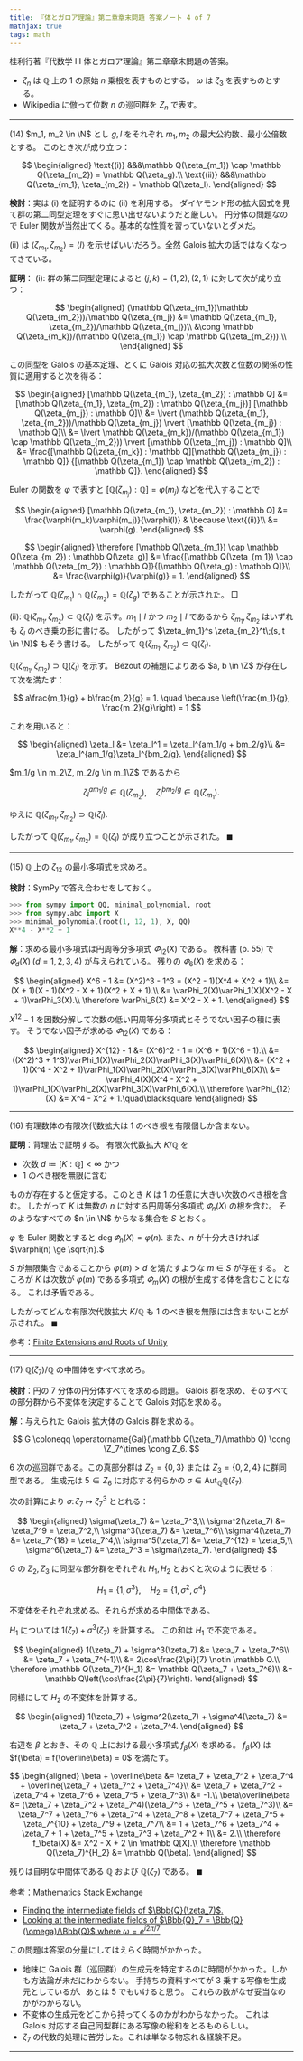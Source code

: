 ```yaml
---
title: 『体とガロア理論』第二章章末問題 答案ノート 4 of 7
mathjax: true
tags: math
---
```


桂利行著『代数学 III 体とガロア理論』第二章章末問題の答案。

* $\zeta_n$ は $\mathbb Q$ 上の $1$ の原始 $n$ 乗根を表すものとする。
  $\omega$ は $\zeta_3$ を表すものとする。
* Wikipedia に倣って位数 $n$ の巡回群を $Z_n$ で表す。

----

$(14)$ $m_1, m_2 \in \N$ とし $g, l$ をそれぞれ $m_1, m_2$ の最大公約数、最小公倍数とする。
このとき次が成り立つ：

$$
\begin{aligned}
\text{(i)} &&&\mathbb Q(\zeta_{m_1}) \cap \mathbb Q(\zeta_{m_2}) = \mathbb Q(\zeta_g).\\
\text{(ii)} &&&\mathbb Q(\zeta_{m_1}, \zeta_{m_2}) = \mathbb Q(\zeta_l).
\end{aligned}
$$

**検討**：実は $\text{(i)}$ を証明するのに $\text{(ii)}$ を利用する。
ダイヤモンド形の拡大図式を見て群の第二同型定理をすぐに思い出せないようだと厳しい。
円分体の問題なので Euler 関数が当然出てくる。基本的な性質を習っていないとダメだ。

$\text{(ii)}$ は $\langle \zeta_{m_1}, \zeta_{m_2} \rangle = \langle l \rangle$
を示せばいいだろう。全然 Galois 拡大の話ではなくなってきている。

**証明**：
$\text{(i)}:$
群の第二同型定理によると $(j, k) = (1, 2), (2, 1)$ に対して次が成り立つ：

$$
\begin{aligned}
(\mathbb Q(\zeta_{m_1})\mathbb Q(\zeta_{m_2}))/\mathbb Q(\zeta_{m_j})
&= \mathbb Q(\zeta_{m_1}, \zeta_{m_2})/\mathbb Q(\zeta_{m_j})\\
&\cong \mathbb Q(\zeta_{m_k})/(\mathbb Q(\zeta_{m_1}) \cap \mathbb Q(\zeta_{m_2})).\\
\end{aligned}
$$

この同型を Galois の基本定理、とくに Galois 対応の拡大次数と位数の関係の性質に適用すると次を得る：

$$
\begin{aligned}
[\mathbb Q(\zeta_{m_1}, \zeta_{m_2}) : \mathbb Q]
&= [\mathbb Q(\zeta_{m_1}, \zeta_{m_2}) : \mathbb Q(\zeta_{m_j})]
   [\mathbb Q(\zeta_{m_j}) : \mathbb Q]\\
&= \lvert (\mathbb Q(\zeta_{m_1}, \zeta_{m_2}))/\mathbb Q(\zeta_{m_j}) \rvert
   [\mathbb Q(\zeta_{m_j}) : \mathbb Q]\\
&= \lvert \mathbb Q(\zeta_{m_k})/(\mathbb Q(\zeta_{m_1}) \cap \mathbb Q(\zeta_{m_2})) \rvert
  [\mathbb Q(\zeta_{m_j}) : \mathbb Q]\\
&= \frac{[\mathbb Q(\zeta_{m_k}) : \mathbb Q][\mathbb Q(\zeta_{m_j}) : \mathbb Q]}
   {[\mathbb Q(\zeta_{m_1}) \cap \mathbb Q(\zeta_{m_2}) : \mathbb Q]}.
\end{aligned}
$$

Euler の関数を $\varphi$ で表すと $[\mathbb Q(\zeta_{m_j}) : \mathbb Q] = \varphi(m_j)$ などを代入することで

$$
\begin{aligned}
[\mathbb Q(\zeta_{m_1}, \zeta_{m_2}) : \mathbb Q]
&= \frac{\varphi(m_k)\varphi(m_j)}{\varphi(l)} & \because \text{(ii)}\\
&= \varphi(g).
\end{aligned}
$$

$$
\begin{aligned}
\therefore [\mathbb Q(\zeta_{m_1}) \cap \mathbb Q(\zeta_{m_2}) : \mathbb Q(\zeta_g)]
&= \frac{[\mathbb Q(\zeta_{m_1}) \cap \mathbb Q(\zeta_{m_2}) : \mathbb Q]}{[\mathbb Q(\zeta_g) : \mathbb Q]}\\
&= \frac{\varphi(g)}{\varphi(g)} = 1.
\end{aligned}
$$

したがって $\mathbb Q(\zeta_{m_1}) \cap \mathbb Q(\zeta_{m_2}) = \mathbb Q(\zeta_g)$
であることが示された。
$\Box$

$\text{(ii)}:$ $\mathbb Q(\zeta_{m_1}, \zeta_{m_2}) \subset \mathbb Q(\zeta_l)$
を示す。$m_1 \mid l$ かつ $m_2 \mid l$ であるから
$\zeta_{m_1}, \zeta_{m_2}$ はいずれも $\zeta_l$ のべき乗の形に書ける。
したがって $\zeta_{m_1}^s \zeta_{m_2}^t\;(s, t \in \N)$ もそう書ける。
したがって $\mathbb Q(\zeta_{m_1}, \zeta_{m_2}) \subset \mathbb Q(\zeta_l).$

$\mathbb Q(\zeta_{m_1}, \zeta_{m_2}) \supset \mathbb Q(\zeta_l)$ を示す。
Bézout の補題によりある $a, b \in \Z$ が存在して次を満たす：

$$
a\frac{m_1}{g} + b\frac{m_2}{g} = 1. \quad \because \left(\frac{m_1}{g}, \frac{m_2}{g}\right) = 1
$$

これを用いると：

$$
\begin{aligned}
\zeta_l &= \zeta_l^1 = \zeta_l^{am_1/g + bm_2/g}\\
&= \zeta_l^{am_1/g}\zeta_l^{bm_2/g}.
\end{aligned}
$$

$m_1/g \in m_2\Z, m_2/g \in m_1\Z$ であるから

$$
\zeta_l^{am_1/g} \in \mathbb Q(\zeta_{m_2}),\quad
\zeta_l^{bm_2/g} \in \mathbb Q(\zeta_{m_1}).
$$

ゆえに $\mathbb Q(\zeta_{m_1}, \zeta_{m_2}) \supset \mathbb Q(\zeta_l).$

したがって $\mathbb Q(\zeta_{m_1}, \zeta_{m_2}) = \mathbb Q(\zeta_l)$
が成り立つことが示された。
$\blacksquare$

----

$(15)$ $\mathbb Q$ 上の $\zeta_{12}$ の最小多項式を求めろ。

**検討**：SymPy で答え合わせをしておく。

```python
>>> from sympy import QQ, minimal_polynomial, root
>>> from sympy.abc import X
>>> minimal_polynomial(root(1, 12, 1), X, QQ)
X**4 - X**2 + 1
```

**解**：求める最小多項式は円周等分多項式 $\varPhi_{12}(X)$ である。
教科書 (p. 55) で $\varPhi_d(X)\;(d = 1, 2, 3, 4)$ が与えられている。
残りの $\varPhi_6(X)$ を求める：

$$
\begin{aligned}
X^6 - 1 &= (X^2)^3 - 1^3 = (X^2 - 1)(X^4 + X^2 + 1)\\
&= (X + 1)(X - 1)(X^2 - X + 1)(X^2 + X + 1).\\
&= \varPhi_2(X)\varPhi_1(X)(X^2 - X + 1)\varPhi_3(X).\\
\therefore \varPhi_6(X) &= X^2 - X + 1.
\end{aligned}
$$

$X^{12} - 1$ を因数分解して次数の低い円周等分多項式とそうでない因子の積に表す。
そうでない因子が求める $\varPhi_{12}(X)$ である：

$$
\begin{aligned}
X^{12} - 1 &= (X^6)^2 - 1 = (X^6 + 1)(X^6 - 1).\\
&= ((X^2)^3 + 1^3)\varPhi_1(X)\varPhi_2(X)\varPhi_3(X)\varPhi_6(X)\\
&= (X^2 + 1)(X^4 - X^2 + 1)\varPhi_1(X)\varPhi_2(X)\varPhi_3(X)\varPhi_6(X)\\
&= \varPhi_4(X)(X^4 - X^2 + 1)\varPhi_1(X)\varPhi_2(X)\varPhi_3(X)\varPhi_6(X).\\
\therefore \varPhi_{12}(X) &= X^4 - X^2 + 1.\quad\blacksquare
\end{aligned}
$$

----

$(16)$ 有理数体の有限次代数拡大は $1$ のべき根を有限個しか含まない。

**証明**：背理法で証明する。
有限次代数拡大 $K/\mathbb Q$ を

* 次数 $d \coloneqq [K : \mathbb Q] \lt \infty$ かつ
* $1$ のべき根を無限に含む

ものが存在すると仮定する。このとき $K$ は $1$ の任意に大きい次数のべき根を含む。
したがって $K$ は無数の $n$ に対する円周等分多項式 $\varPhi_n(X)$ の根を含む。
そのようなすべての $n \in \N$ からなる集合を $S$ とおく。

$\varphi$ を Euler 関数とすると $\deg\varPhi_n(X) = \varphi(n).$
また、$n$ が十分大きければ $\varphi(n) \ge \sqrt{n}.$

$S$ が無限集合であることから
$\varphi(m) \gt d$ を満たすような $m \in S$ が存在する。
ところが $K$ は次数が $\varphi(m)$ である多項式 $\varPhi_m(X)$ の根が生成する体を含むことになる。
これは矛盾である。

したがってどんな有限次代数拡大 $K/\mathbb Q$ も $1$ のべき根を無限には含まないことが示された。
$\blacksquare$

参考：[Finite Extensions and Roots of Unity](https://math.stackexchange.com/questions/392223/finite-extensions-and-roots-of-unity)

----

$(17)$ $\mathbb Q(\zeta_7)/\mathbb Q$ の中間体をすべて求めろ。

**検討**：円の $7$ 分体の円分体すべてを求める問題。
Galois 群を求め、そのすべての部分群から不変体を決定することで Galois 対応を求める。

**解**：与えられた Galois 拡大体の Galois 群を求める。

$$
G \coloneqq \operatorname{Gal}(\mathbb Q(\zeta_7)/\mathbb Q)
\cong \Z_7^\times
\cong Z_6.
$$

$6$ 次の巡回群である。この真部分群は $Z_2 = \lbrace 0, 3\rbrace$
または $Z_3 = \lbrace 0, 2, 4\rbrace$ に群同型である。
生成元は $5 \in Z_6$ に対応する何らかの $\sigma \in \operatorname{Aut}_{\mathbb Q}\mathbb Q(\zeta_7).$

次の計算により $\sigma\colon \zeta_7 \longmapsto \zeta_7^3$ ととれる：

$$
\begin{aligned}
\sigma(\zeta_7) &= \zeta_7^3,\\
\sigma^2(\zeta_7) &= \zeta_7^9 = \zeta_7^2,\\
\sigma^3(\zeta_7) &= \zeta_7^6\\
\sigma^4(\zeta_7) &= \zeta_7^{18} = \zeta_7^4,\\
\sigma^5(\zeta_7) &= \zeta_7^{12} = \zeta_5,\\
\sigma^6(\zeta_7) &= \zeta_7^3 = \sigma(\zeta_7).
\end{aligned}
$$

$G$ の $Z_2, Z_3$ に同型な部分群をそれぞれ $H_1, H_2$ とおくと次のように表せる：

$$
H_1 = \lbrace 1, \sigma^3 \rbrace,\quad
H_2 = \lbrace 1, \sigma^2, \sigma^4\rbrace
$$

不変体をそれぞれ求める。それらが求める中間体である。

$H_1$ については $1(\zeta_7) + \sigma^3(\zeta_7)$ を計算する。
この和は $H_1$ で不変である。

$$
\begin{aligned}
1(\zeta_7) + \sigma^3(\zeta_7)
&= \zeta_7 + \zeta_7^6\\
&= \zeta_7 + \zeta_7^{-1}\\
&= 2\cos\frac{2\pi}{7} \notin \mathbb Q.\\
\therefore \mathbb Q(\zeta_7)^{H_1} &= \mathbb Q(\zeta_7 + \zeta_7^6)\\
&= \mathbb Q\left(\cos\frac{2\pi}{7}\right).
\end{aligned}
$$

同様にして $H_2$ の不変体を計算する。

$$
\begin{aligned}
1(\zeta_7) + \sigma^2(\zeta_7) + \sigma^4(\zeta_7)
&= \zeta_7 + \zeta_7^2 + \zeta_7^4.
\end{aligned}
$$

右辺を $\beta$ とおき、その $\mathbb Q$ 上における最小多項式 $f_\beta(X)$ を求める。
$f_\beta(X)$ は $f(\beta) = f(\overline\beta) = 0$ を満たす。

$$
\begin{aligned}
\beta + \overline\beta &= \zeta_7 + \zeta_7^2 + \zeta_7^4 + \overline{\zeta_7 + \zeta_7^2 + \zeta_7^4}\\
&= \zeta_7 + \zeta_7^2 + \zeta_7^4 + \zeta_7^6 + \zeta_7^5 + \zeta_7^3\\
&= -1.\\
\beta\overline\beta &= (\zeta_7 + \zeta_7^2 + \zeta_7^4)(\zeta_7^6 + \zeta_7^5 + \zeta_7^3)\\
&= \zeta_7^7 + \zeta_7^6 + \zeta_7^4 + \zeta_7^8 + \zeta_7^7 + \zeta_7^5 + \zeta_7^{10} + \zeta_7^9 + \zeta_7^7\\
&= 1 + \zeta_7^6 + \zeta_7^4 + \zeta_7 + 1 + \zeta_7^5 + \zeta_7^3 + \zeta_7^2 + 1\\
&= 2.\\
\therefore f_\beta(X) &= X^2 - X + 2 \in \mathbb Q[X].\\
\therefore \mathbb Q(\zeta_7)^{H_2} &= \mathbb Q(\beta).
\end{aligned}
$$

残りは自明な中間体である $\mathbb Q$ および $\mathbb Q(\zeta_7)$ である。
$\blacksquare$

参考：Mathematics Stack Exchange

* [Finding the intermediate fields of $\Bbb{Q}(\zeta_7)$.](https://math.stackexchange.com/questions/463968/finding-the-intermediate-fields-of-bbbq-zeta-7)
* [Looking at the intermediate fields of $\Bbb{Q}_7 = \Bbb{Q}(\omega)/\Bbb{Q}$ where $\omega = e^{i2\pi/7}$](https://math.stackexchange.com/questions/443042/looking-at-the-intermediate-fields-of-bbbq-7-bbbq-omega-bbbq-wher)

この問題は答案の分量にしてはえらく時間がかかった。

* 地味に Galois 群（巡回群）の生成元を特定するのに時間がかかった。しかも方法論が未だにわからない。
  手持ちの資料すべてが $3$ 乗する写像を生成元としているが、あとは $5$ でもいけると思う。
  これらの数がなぜ妥当なのかがわからない。
* 不変体の生成元をどこから持ってくるのかがわからなかった。
  これは Galois 対応する自己同型群にある写像の総和をとるものらしい。
* $\zeta_7$ の代数的処理に苦労した。これは単なる物忘れ＆経験不足。

----
